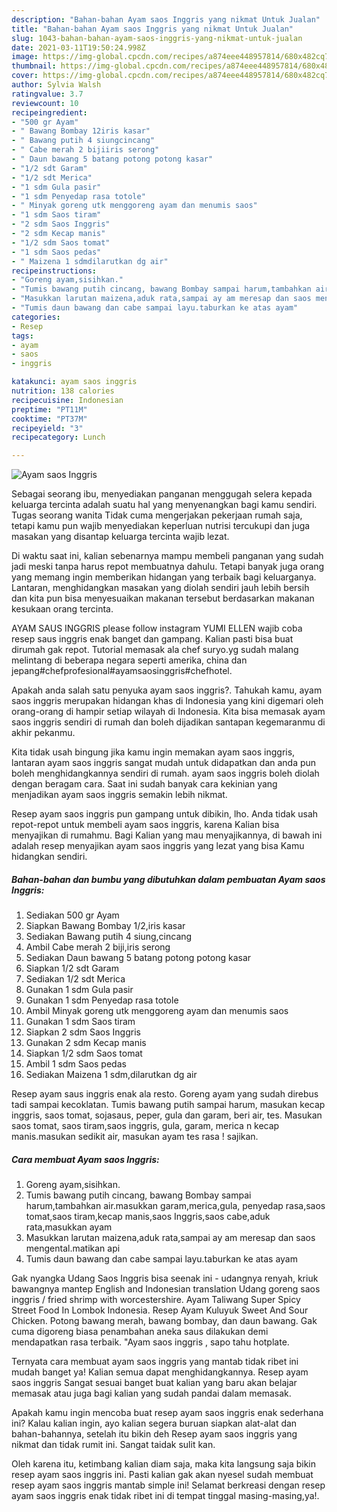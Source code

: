```yaml
---
description: "Bahan-bahan Ayam saos Inggris yang nikmat Untuk Jualan"
title: "Bahan-bahan Ayam saos Inggris yang nikmat Untuk Jualan"
slug: 1043-bahan-bahan-ayam-saos-inggris-yang-nikmat-untuk-jualan
date: 2021-03-11T19:50:24.998Z
image: https://img-global.cpcdn.com/recipes/a874eee448957814/680x482cq70/ayam-saos-inggris-foto-resep-utama.jpg
thumbnail: https://img-global.cpcdn.com/recipes/a874eee448957814/680x482cq70/ayam-saos-inggris-foto-resep-utama.jpg
cover: https://img-global.cpcdn.com/recipes/a874eee448957814/680x482cq70/ayam-saos-inggris-foto-resep-utama.jpg
author: Sylvia Walsh
ratingvalue: 3.7
reviewcount: 10
recipeingredient:
- "500 gr Ayam"
- " Bawang Bombay 12iris kasar"
- " Bawang putih 4 siungcincang"
- " Cabe merah 2 bijiiris serong"
- " Daun bawang 5 batang potong potong kasar"
- "1/2 sdt Garam"
- "1/2 sdt Merica"
- "1 sdm Gula pasir"
- "1 sdm Penyedap rasa totole"
- " Minyak goreng utk menggoreng ayam dan menumis saos"
- "1 sdm Saos tiram"
- "2 sdm Saos Inggris"
- "2 sdm Kecap manis"
- "1/2 sdm Saos tomat"
- "1 sdm Saos pedas"
- " Maizena 1 sdmdilarutkan dg air"
recipeinstructions:
- "Goreng ayam,sisihkan."
- "Tumis bawang putih cincang, bawang Bombay sampai harum,tambahkan air.masukkan garam,merica,gula, penyedap rasa,saos tomat,saos tiram,kecap manis,saos Inggris,saos cabe,aduk rata,masukkan ayam"
- "Masukkan larutan maizena,aduk rata,sampai ay am meresap dan saos mengental.matikan api"
- "Tumis daun bawang dan cabe sampai layu.taburkan ke atas ayam"
categories:
- Resep
tags:
- ayam
- saos
- inggris

katakunci: ayam saos inggris 
nutrition: 138 calories
recipecuisine: Indonesian
preptime: "PT11M"
cooktime: "PT37M"
recipeyield: "3"
recipecategory: Lunch

---
```



![Ayam saos Inggris](https://img-global.cpcdn.com/recipes/a874eee448957814/680x482cq70/ayam-saos-inggris-foto-resep-utama.jpg)

Sebagai seorang ibu, menyediakan panganan menggugah selera kepada keluarga tercinta adalah suatu hal yang menyenangkan bagi kamu sendiri. Tugas seorang  wanita Tidak cuma mengerjakan pekerjaan rumah saja, tetapi kamu pun wajib menyediakan keperluan nutrisi tercukupi dan juga masakan yang disantap keluarga tercinta wajib lezat.

Di waktu  saat ini, kalian sebenarnya mampu membeli panganan yang sudah jadi meski tanpa harus repot membuatnya dahulu. Tetapi banyak juga orang yang memang ingin memberikan hidangan yang terbaik bagi keluarganya. Lantaran, menghidangkan masakan yang diolah sendiri jauh lebih bersih dan kita pun bisa menyesuaikan makanan tersebut berdasarkan makanan kesukaan orang tercinta. 

AYAM SAUS INGGRIS please follow instagram YUMI ELLEN wajib coba resep saus inggris enak banget dan gampang. Kalian pasti bisa buat dirumah gak repot. Tutorial memasak ala chef suryo.yg sudah malang melintang di beberapa negara seperti amerika, china dan jepang#chefprofesional#ayamsaosinggris#chefhotel.

Apakah anda salah satu penyuka ayam saos inggris?. Tahukah kamu, ayam saos inggris merupakan hidangan khas di Indonesia yang kini digemari oleh orang-orang di hampir setiap wilayah di Indonesia. Kita bisa memasak ayam saos inggris sendiri di rumah dan boleh dijadikan santapan kegemaranmu di akhir pekanmu.

Kita tidak usah bingung jika kamu ingin memakan ayam saos inggris, lantaran ayam saos inggris sangat mudah untuk didapatkan dan anda pun boleh menghidangkannya sendiri di rumah. ayam saos inggris boleh diolah dengan beragam cara. Saat ini sudah banyak cara kekinian yang menjadikan ayam saos inggris semakin lebih nikmat.

Resep ayam saos inggris pun gampang untuk dibikin, lho. Anda tidak usah repot-repot untuk membeli ayam saos inggris, karena Kalian bisa menyajikan di rumahmu. Bagi Kalian yang mau menyajikannya, di bawah ini adalah resep menyajikan ayam saos inggris yang lezat yang bisa Kamu hidangkan sendiri.

<!--inarticleads1-->

##### Bahan-bahan dan bumbu yang dibutuhkan dalam pembuatan Ayam saos Inggris:

1. Sediakan 500 gr Ayam
1. Siapkan  Bawang Bombay 1/2,iris kasar
1. Sediakan  Bawang putih 4 siung,cincang
1. Ambil  Cabe merah 2 biji,iris serong
1. Sediakan  Daun bawang 5 batang potong potong kasar
1. Siapkan 1/2 sdt Garam
1. Sediakan 1/2 sdt Merica
1. Gunakan 1 sdm Gula pasir
1. Gunakan 1 sdm Penyedap rasa totole
1. Ambil  Minyak goreng utk menggoreng ayam dan menumis saos
1. Gunakan 1 sdm Saos tiram
1. Siapkan 2 sdm Saos Inggris
1. Gunakan 2 sdm Kecap manis
1. Siapkan 1/2 sdm Saos tomat
1. Ambil 1 sdm Saos pedas
1. Sediakan  Maizena 1 sdm,dilarutkan dg air


Resep ayam saus inggris enak ala resto. Goreng ayam yang sudah direbus tadi sampai kecoklatan. Tumis bawang putih sampai harum, masukan kecap inggris, saos tomat, sojasaus, peper, gula dan garam, beri air, tes. Masukan saos tomat, saos tiram,saos inggris, gula, garam, merica n kecap manis.masukan sedikit air, masukan ayam tes rasa ! sajikan. 

<!--inarticleads2-->

##### Cara membuat Ayam saos Inggris:

1. Goreng ayam,sisihkan.
1. Tumis bawang putih cincang, bawang Bombay sampai harum,tambahkan air.masukkan garam,merica,gula, penyedap rasa,saos tomat,saos tiram,kecap manis,saos Inggris,saos cabe,aduk rata,masukkan ayam
1. Masukkan larutan maizena,aduk rata,sampai ay am meresap dan saos mengental.matikan api
1. Tumis daun bawang dan cabe sampai layu.taburkan ke atas ayam


Gak nyangka Udang Saos Inggris bisa seenak ini - udangnya renyah, kriuk bawangnya mantep English and Indonesian translation Udang goreng saos inggris / fried shrimp with worcestershire. Ayam Taliwang Super Spicy Street Food In Lombok Indonesia. Resep Ayam Kuluyuk Sweet And Sour Chicken. Potong bawang merah, bawang bombay, dan daun bawang. Gak cuma digoreng biasa penambahan aneka saus dilakukan demi mendapatkan rasa terbaik. &#34;Ayam saos inggris , sapo tahu hotplate. 

Ternyata cara membuat ayam saos inggris yang mantab tidak ribet ini mudah banget ya! Kalian semua dapat menghidangkannya. Resep ayam saos inggris Sangat sesuai banget buat kalian yang baru akan belajar memasak atau juga bagi kalian yang sudah pandai dalam memasak.

Apakah kamu ingin mencoba buat resep ayam saos inggris enak sederhana ini? Kalau kalian ingin, ayo kalian segera buruan siapkan alat-alat dan bahan-bahannya, setelah itu bikin deh Resep ayam saos inggris yang nikmat dan tidak rumit ini. Sangat taidak sulit kan. 

Oleh karena itu, ketimbang kalian diam saja, maka kita langsung saja bikin resep ayam saos inggris ini. Pasti kalian gak akan nyesel sudah membuat resep ayam saos inggris mantab simple ini! Selamat berkreasi dengan resep ayam saos inggris enak tidak ribet ini di tempat tinggal masing-masing,ya!.

